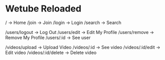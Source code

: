 # Wetube Reloaded

/ -> Home
/join -> Join
/login -> Login
/search -> Search

/users/logout -> Log Out
/users/edit -> Edit My Profile
/users/remove -> Remove My Profile
/users/:id -> See user

/videos/upload -> Upload Video
/videos/:id -> See video
/videos/:id/edit -> Edit video
/videos/:id/delete -> Delete video
